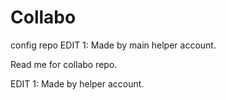 # Collabo
 config repo
EDIT 1: Made by main helper account.

Read me for collabo repo.

EDIT 1: Made by helper account.
